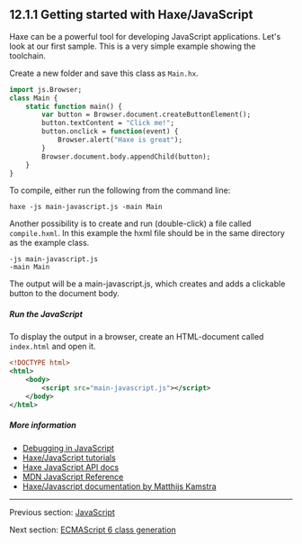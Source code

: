 ## 12.1.1 Getting started with Haxe/JavaScript

Haxe can be a powerful tool for developing JavaScript applications. Let's look at our first sample.
This is a very simple example showing the toolchain. 

Create a new folder and save this class as `Main.hx`.

```haxe
import js.Browser;
class Main {
    static function main() {
        var button = Browser.document.createButtonElement();
        button.textContent = "Click me!";
        button.onclick = function(event) {
            Browser.alert("Haxe is great");
        }
        Browser.document.body.appendChild(button);
    }
}
```

To compile, either run the following from the command line:

```hxml
haxe -js main-javascript.js -main Main
```

Another possibility is to create and run (double-click) a file called `compile.hxml`. In this example the hxml file should be in the same directory as the example class.

```hxml
-js main-javascript.js
-main Main
```

The output will be a main-javascript.js, which creates and adds a clickable button to the document body.

##### Run the JavaScript

To display the output in a browser, create an HTML-document called `index.html` and open it.

```xml
<!DOCTYPE html>
<html>
	<body>
		<script src="main-javascript.js"></script>
	</body>
</html>
```

##### More information

* [Debugging in JavaScript](debugging-javascript.md)
* [Haxe/JavaScript tutorials](https://code.haxe.org/category/javascript/)
* [Haxe JavaScript API docs](https://api.haxe.org/js/)
* [MDN JavaScript Reference](https://developer.mozilla.org/bm/docs/Web/JavaScript)
* [Haxe/Javascript documentation by Matthijs Kamstra](https://matthijskamstra.github.io/haxejs/)

---

Previous section: [JavaScript](target-javascript.md)

Next section: [ECMAScript 6 class generation](target-javascript-es6.md)
